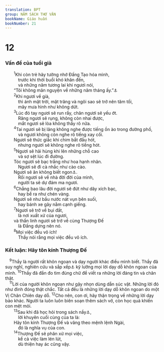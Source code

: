 ```yaml
---
translation: BPT
group: NĂM SÁCH THƠ VĂN
bookName: Giáo huấn 
bookNumber: 21
---
```


<div class="title"><h1>12</h1><h3>Vấn đề của tuổi già</h3></div>
<span class="verse tr_12_1">  <sup>1</sup>Khi còn trẻ hãy tưởng nhớ Đấng Tạo hóa mình,<br/>   trước khi thời buổi khó khăn đến,<br/>   và những năm tương lai khi ngươi nói,<br/>  “Tôi không mãn nguyện về những năm tháng ấy.”<a data-toggle="tooltip" data-placement="bottom" title="Nghĩa là “Tôi đã phung phí đời tôi.” Đây có thể nghĩa là “Tôi không thích điều tôi làm khi tôi còn trẻ” hay “Tôi không thích cuộc đời vì bây giờ tôi già rồi.”">⚓</a><br/></span>
<span class="verse tr_12_2">  <sup>2</sup>Khi ngươi về già,<br/>   thì ánh mặt trời, mặt trăng và ngôi sao sẽ trở nên tăm tối,<br/>   mây mưa hình như không dứt.<br/></span>
<span class="verse tr_12_3">  <sup>3</sup>Lúc đó tay ngươi sẽ run rẩy, chân ngươi sẽ yếu ớt.<br/>   Răng ngươi sẽ rụng, không còn nhai được,<br/>   mắt ngươi sẽ lòa không thấy rõ nữa.<br/></span>
<span class="verse tr_12_4">  <sup>4</sup>Tai ngươi sẽ bị lãng không nghe được tiếng ồn ào trong đường phố,<br/>   và ngươi không còn nghe rõ tiếng xay cối.<br/>  Ngươi sẽ thức giấc khi chim bắt đầu hót,<br/>   nhưng ngươi sẽ không nghe rõ tiếng hót.<br/></span>
<span class="verse tr_12_5">  <sup>5</sup>Ngươi sẽ hãi hùng khi lên những chỗ cao<br/>   và sợ sệt lúc đi đường.<br/>  Tóc ngươi sẽ bạc trắng như hoa hạnh nhân.<br/>   Ngươi sẽ đi cà nhắc như cào cào.<br/>  Ngươi sẽ ăn không biết ngon<a data-toggle="tooltip" data-placement="bottom" title="Hay “không còn ước muốn nhục dục.”">⚓</a>.<br/>   Rồi ngươi sẽ về nhà đời đời của mình,<br/>   người ta sẽ dự đám ma ngươi.<br/></span>
<span class="verse tr_12_6">  <sup>6</sup>Chẳng bao lâu đời ngươi sẽ đứt như dây xích bạc,<br/>   hay bể ra như chén vàng.<br/>  Ngươi sẽ như bầu nước nát vụn bên suối,<br/>   hay bánh xe gãy nằm cạnh giếng.<br/></span>
<span class="verse tr_12_7">  <sup>7</sup>Ngươi sẽ trở về bụi đất,<br/>   là nơi xuất xứ của ngươi,<br/>  và thần linh ngươi sẽ trở về cùng Thượng Đế<br/>   là Đấng dựng nên nó.<br/></span>
<span class="verse tr_12_8">  <sup>8</sup>Mọi việc đều vô ích!<br/>   Thầy nói rằng mọi việc đều vô ích.<br/></span>
<div class="title"><h3>Kết luận: Hãy tôn kính Thượng Đế</h3></div>
<span class="verse tr_12_9"> <sup>9</sup>Thầy là người rất khôn ngoan và dạy người khác điều mình biết. Thầy đã suy nghĩ, nghiên cứu và sắp xếp<a data-toggle="tooltip" data-placement="bottom" title="Tiếng Hê-bơ-rơ có nghĩa là “hiệu đính” hay “nhuận sắc.”">⚓</a> kỹ lưỡng mọi lời dạy dỗ khôn ngoan của mình.</span>
<span class="verse tr_12_10"><sup>10</sup>Thầy đã đắn đo tìm đúng chữ để viết ra những lời đáng tin và chân thật.<br/></span>
<span class="verse tr_12_11"> <sup>11</sup>Lời của người khôn ngoan như gậy nhọn dùng dẫn súc vật. Những lời đó như đinh đóng thật chắc. Tất cả đều là những lời dạy dỗ khôn ngoan do một Vị Chăn Chiên dạy dỗ.</span>
<span class="verse tr_12_12"><sup>12</sup>Cho nên, con ơi, hãy thận trọng về những lời dạy bảo khác. Người ta luôn luôn biên soạn thêm sách vở, còn học quá khiến con mệt mỏi.<br/></span>
<span class="verse tr_12_13">  <sup>13</sup>Sau khi đã học hỏi trong sách nầy<a data-toggle="tooltip" data-placement="bottom" title="Nguyên văn, “Tóm tắt lại, sau khi đã nghe mọi điều.”">⚓</a>,<br/>   lời khuyên cuối cùng của ta là:<br/>  Hãy tôn kính Thượng Đế và vâng theo mệnh lệnh Ngài,<br/>   đó là nghĩa vụ của con.<br/></span>
<span class="verse tr_12_14">  <sup>14</sup>Thượng Đế sẽ phân xử mọi việc,<br/>   kể cả việc làm lén lút,<br/>   dù thiện hay ác cũng vậy.<br/></span>
